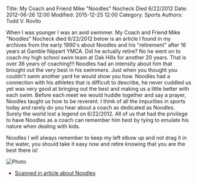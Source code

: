 Title: My Coach and Friend Mike "Noodles" Nocheck Died 6/22/2012
Date: 2012-06-26 12:00
Modified: 2015-12-25 12:00
Category: Sports
Authors: Todd V. Rovito

When I was younger I was an avid swimmer. My Coach and Friend Mike "Noodles"
Nocheck died 6/22/2012 below is an article I found in my archives from the early
1990's about Noodles and his "retirement" after 16 years at Gamble Nippert YMCA.
Did he actually retire? No he went on to coach my high school swim team at Oak
Hills for another 20 years. That is over 36 years of coaching!!! Noodles had an
intensity about him that brought out the very best in his swimmers. Just when
you thought you couldn't swim another yard he would show you how. Noodles had a
connection with his athletes that is difficult to describe, he never cuddled us
yet was very good at bringing out the best and making us a little better with
each swim. Before each meet we would huddle together and say a prayer, Noodles
taught us how to be reverent. I think of all the impurities in sports today and
rarely do you hear about a coach as dedicated as Noodles. Surely the world lost
a legend on 6/22/2012. All of us that had the privilege to have Noodles as a
coach can remember him best by tying to emulate his nature when dealing with
kids.

Noodles I will always remember to keep my left elbow up and not drag it in the
water, you should take it easy now and retire knowing that you are the best
there is!

![Photo](https://drive.google.com/uc?id=17HzGttScoIvK2822ncubo-K2zfFvtZqc)

* [Scanned in article about Noodles](https://drive.google.com/uc?id=1ZEnM4LLDWQFvOm2i9f6c6WvGuRjVNny6)

